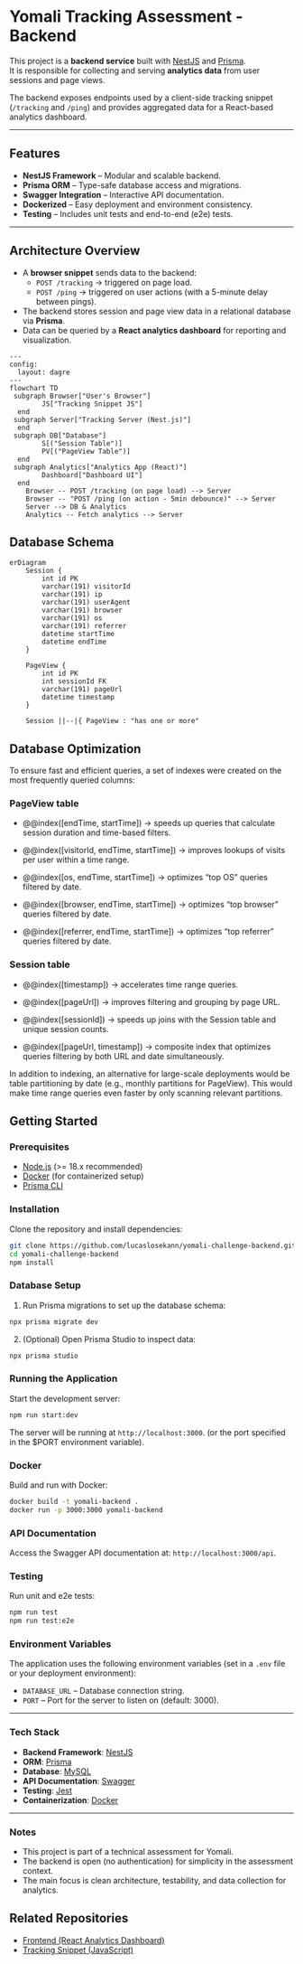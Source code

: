 # Yomali Tracking Assessment - Backend

This project is a **backend service** built with [NestJS](https://nestjs.com/) and [Prisma](https://www.prisma.io/).  
It is responsible for collecting and serving **analytics data** from user sessions and page views.  

The backend exposes endpoints used by a client-side tracking snippet (`/tracking` and `/ping`) and provides aggregated data for a React-based analytics dashboard.

---

## Features

- **NestJS Framework** – Modular and scalable backend.
- **Prisma ORM** – Type-safe database access and migrations.
- **Swagger Integration** – Interactive API documentation.
- **Dockerized** – Easy deployment and environment consistency.
- **Testing** – Includes unit tests and end-to-end (e2e) tests.

---

## Architecture Overview

- A **browser snippet** sends data to the backend:
  - `POST /tracking` → triggered on page load.
  - `POST /ping` → triggered on user actions (with a 5-minute delay between pings).
- The backend stores session and page view data in a relational database via **Prisma**.
- Data can be queried by a **React analytics dashboard** for reporting and visualization.

```mermaid
---
config:
  layout: dagre
---
flowchart TD
 subgraph Browser["User's Browser"]
        JS["Tracking Snippet JS"]
  end
 subgraph Server["Tracking Server (Nest.js)"]
  end
 subgraph DB["Database"]
        S[("Session Table")]
        PV[("PageView Table")]
  end
 subgraph Analytics["Analytics App (React)"]
        Dashboard["Dashboard UI"]
  end
    Browser -- POST /tracking (on page load) --> Server
    Browser -- "POST /ping (on action - 5min debounce)" --> Server
    Server --> DB & Analytics
    Analytics -- Fetch analytics --> Server

```
## Database Schema

```mermaid
erDiagram
    Session {
        int id PK
        varchar(191) visitorId
        varchar(191) ip
        varchar(191) userAgent
        varchar(191) browser
        varchar(191) os
        varchar(191) referrer
        datetime startTime
        datetime endTime
    }

    PageView {
        int id PK
        int sessionId FK
        varchar(191) pageUrl
        datetime timestamp
    }

    Session ||--|{ PageView : "has one or more"

```

## Database Optimization

To ensure fast and efficient queries, a set of indexes were created on the most frequently queried columns:

### PageView table

- @@index([endTime, startTime]) → speeds up queries that calculate session duration and time-based filters.

- @@index([visitorId, endTime, startTime]) → improves lookups of visits per user within a time range.

- @@index([os, endTime, startTime]) → optimizes “top OS” queries filtered by date.

- @@index([browser, endTime, startTime]) → optimizes “top browser” queries filtered by date.

- @@index([referrer, endTime, startTime]) → optimizes “top referrer” queries filtered by date.

### Session table

- @@index([timestamp]) → accelerates time range queries.

- @@index([pageUrl]) → improves filtering and grouping by page URL.

- @@index([sessionId]) → speeds up joins with the Session table and unique session counts.

- @@index([pageUrl, timestamp]) → composite index that optimizes queries filtering by both URL and date simultaneously.

In addition to indexing, an alternative for large-scale deployments would be table partitioning by date (e.g., monthly partitions for PageView). This would make time range queries even faster by only scanning relevant partitions.




## Getting Started

### Prerequisites
- [Node.js](https://nodejs.org/) (>= 18.x recommended)
- [Docker](https://www.docker.com/) (for containerized setup)
- [Prisma CLI](https://www.prisma.io/docs/getting-started)

### Installation
Clone the repository and install dependencies:

```bash
git clone https://github.com/lucaslosekann/yomali-challenge-backend.git
cd yomali-challenge-backend
npm install
```

### Database Setup
1. Run Prisma migrations to set up the database schema:
```bash
npx prisma migrate dev
   ```
2. (Optional) Open Prisma Studio to inspect data:
```bash
npx prisma studio
```

### Running the Application
Start the development server:
```bash
npm run start:dev
```
The server will be running at `http://localhost:3000`.
(or the port specified in the $PORT environment variable).

### Docker
Build and run with Docker:
```bash
docker build -t yomali-backend .
docker run -p 3000:3000 yomali-backend
```

### API Documentation
Access the Swagger API documentation at: `http://localhost:3000/api`.

### Testing
Run unit and e2e tests:
```bash
npm run test
npm run test:e2e
```

### Environment Variables
The application uses the following environment variables (set in a `.env` file or your deployment environment):
- `DATABASE_URL` – Database connection string.
- `PORT` – Port for the server to listen on (default: 3000).

---

### Tech Stack
- **Backend Framework**: [NestJS](https://nestjs.com/)
- **ORM**: [Prisma](https://www.prisma.io/)
- **Database**: [MySQL](https://www.mysql.com/)
- **API Documentation**: [Swagger](https://swagger.io/)
- **Testing**: [Jest](https://jestjs.io/)
- **Containerization**: [Docker](https://www.docker.com/)

---


### Notes
- This project is part of a technical assessment for Yomali.
- The backend is open (no authentication) for simplicity in the assessment context.
- The main focus is clean architecture, testability, and data collection for analytics.


## Related Repositories
- [Frontend (React Analytics Dashboard)](https://github.com/lucaslosekann/yomali-challenge-frontend/)
- [Tracking Snippet (JavaScript)](https://github.com/lucaslosekann/yomali-challenge-snippet/)
